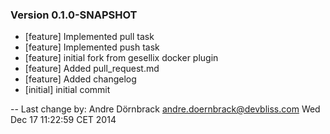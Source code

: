 
### Version 0.1.0-SNAPSHOT
 - [feature] Implemented pull task
 - [feature] Implemented push task
 - [feature] initial fork from gesellix docker plugin
 - [feature] Added pull_request.md
 - [feature] Added changelog
 - [initial] initial commit

-- Last change by: Andre Dörnbrack <andre.doernbrack@devbliss.com> Wed Dec 17 11:22:59 CET 2014
